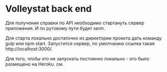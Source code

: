 # Volleystat back end

Для получения справки по API необходимо стартануть сервер приложения. И по рутовому пути будет хелп.

Для старта локально достаточно из директории проекта дать команду gulp или npm start. Запустится сервер, по умолчанию ссылка такая http://localhost:3000/.


Для того, чтобы это не запускать постоянно локально - это было размещено на Heroku. см. 
